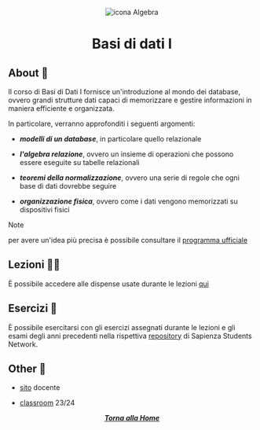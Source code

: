 <div align="center">

![icona Algebra](https://staticfanpage.akamaized.net/wp-content/uploads/sites/34/2021/12/mr-incredible-2.jpg)

# Basi di dati I

</div>

## About 🔎

Il corso di Basi di Dati I fornisce un'introduzione al mondo dei database, ovvero grandi strutture dati capaci di memorizzare e gestire informazioni in maniera efficiente e organizzata.

In particolare, verranno approfonditi i seguenti argomenti:

- ***modelli di un database***, in particolare quello relazionale

- ***l'algebra relazione***, ovvero un insieme di operazioni che possono essere eseguite su tabelle relazionali

- ***teoremi della normalizzazione***, ovvero una serie di regole che ogni base di dati dovrebbe seguire

- ***organizzazione fisica***, ovvero come i dati vengono memorizzati su dispositivi fisici

> [!NOTE]
> per avere un'idea più precisa è possibile consultare il [programma ufficiale](https://giuseppeperelli.github.io/teaching/2023-24_basi_di_dati/#:~:text=dall%E2%80%99orario%20di%20ricevimento.-,Programma,-Introduzione%20ai%20sistemi)

## Lezioni 👨‍🏫

È possibile accedere alle dispense usate durante le lezioni [qui](https://drive.google.com/drive/folders/1EoE2JC2embpKOCacUkikDAZfpXmFami8)

## Esercizi 📝

È possibile esercitarsi con gli esercizi assegnati durante le lezioni e gli esami degli anni precedenti nella rispettiva [repository](https://github.com/sapienzastudentsnetwork/bdi2324) di Sapienza Students Network.

## Other 🔗

- [sito](https://giuseppeperelli.github.io/teaching/2023-24_basi_di_dati/) docente

- [classroom](https://classroom.google.com/c/NjMzNTU2MTY4NjQz?cjc=7s3zywu) 23/24

<div align="center">

[***Torna alla Home***](../../../)

</div>
